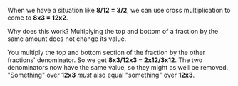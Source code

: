 When we have a situation like **8/12 = 3/2**, we can use cross multiplication to come to **8x3 = 12x2**.

Why does this work? Multiplying the top and bottom of a fraction by the same amount does not change its value. 

You multiply the top and bottom section of the fraction by the other fractions' denominator. So we get **8x3/12x3 = 2x12/3x12**. The two denominators now have the same value, so they might as well be removed. "Something" over **12x3** *must* also equal "something" over **12x3**. 